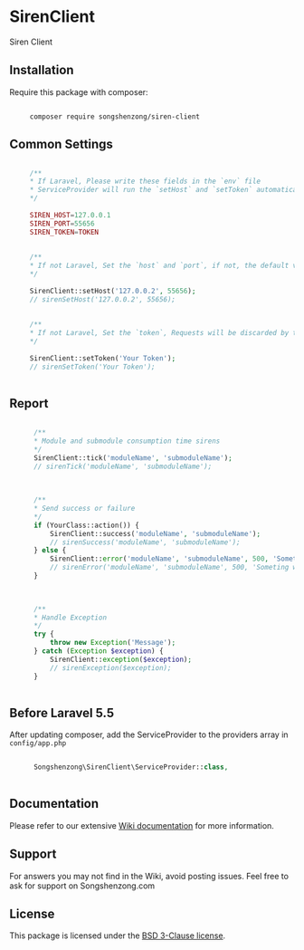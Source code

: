 # SirenClient

Siren Client

## Installation

Require this package with composer:

```shell

     composer require songshenzong/siren-client
```



## Common Settings
```php

     /**
     * If Laravel, Please write these fields in the `env` file
     * ServiceProvider will run the `setHost` and `setToken` automatically
     */
     
     SIREN_HOST=127.0.0.1
     SIREN_PORT=55656
     SIREN_TOKEN=TOKEN
 
  
     /**
     * If not Laravel, Set the `host` and `port`, if not, the default value is 127.0.0.1:55656
     */
     
     SirenClient::setHost('127.0.0.2', 55656);
     // sirenSetHost('127.0.0.2', 55656);
 
  
     /**
     * If not Laravel, Set the `token`, Requests will be discarded by the server if the token is incorrect
     */
     
     SirenClient::setToken('Your Token');
     // sirenSetToken('Your Token');
    
```

## Report
```php
                       
      /**
      * Module and submodule consumption time sirens
      */
      SirenClient::tick('moduleName', 'submoduleName');
      // sirenTick('moduleName', 'submoduleName');
 
  
   
      /**
      * Send success or failure
      */
      if (YourClass::action()) {
          SirenClient::success('moduleName', 'submoduleName');
          // sirenSuccess('moduleName', 'submoduleName');
      } else {
          SirenClient::error('moduleName', 'submoduleName', 500, 'Someting wrong');
          // sirenError('moduleName', 'submoduleName', 500, 'Someting wrong');
      }

 
  
      /**
      * Handle Exception
      */
      try {
          throw new Exception('Message');
      } catch (Exception $exception) {
          SirenClient::exception($exception);
          // sirenException($exception);
      }
         
```



##  Before Laravel 5.5
After updating composer, add the ServiceProvider to the providers array in `config/app.php`

```php

      Songshenzong\SirenClient\ServiceProvider::class,
      
```


## Documentation

Please refer to our extensive [Wiki documentation](https://github.com/songshenzong/siren-client/wiki) for more information.


## Support

For answers you may not find in the Wiki, avoid posting issues. Feel free to ask for support on Songshenzong.com


## License

This package is licensed under the [BSD 3-Clause license](http://opensource.org/licenses/BSD-3-Clause).
